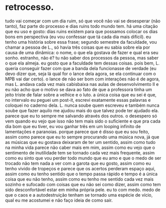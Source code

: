# retrocesso.

tudo vai começar com um dia ruim, só que você não vai se desesperar \(não tanto\), faz parte do processo e dias ruins todo mundo tem. há uma citação que eu uso e gosto: dias ruins existem para que possamos colocar os dias bons em perspectiva \(eu vou confessar que tá cada dia mais difícil\). eu tenho uma história sobre essa frase; segundo semestre da faculdade, vou chamar a pessoa de L., só havia três coisas que eu sabia sobre ela por causa de uma dinâmica: o nome, o que ela gostava de fazer e qual era seu sonho. estranho, não é? tu não saber dos processos da pessoa, mas saber o que ela almeja. eu gosto que a faculdade tem dessas coisas. pois bem, L. queria conseguir fazer com que a banda dela funcionasse de verdade \(eu devo dizer que, seja lá qual for o lance dela agora, se ela continuar com o MPB vai dar certo\). o lance de não ser bom com interações não é de agora, mas L. andava cada vez mais cabisbaixa nas aulas de desenvolvimento II e eu não acho que o motivo se dava ao fato de que a professora tinha um jeito triste de falar sobre a velhice e o luto. a única coisa que eu sei é que, no intervalo eu peguei um post-it, escrevi exatamente essas palavras e coloquei no caderno dela. L. nunca soube quem escreveu e também nunca soube que fazer aquilo me ajudou mais do que talvez pode ter ajudado ela. parece que eu to sempre me salvando através dos outros. o desespero só vem quando eu vejo que isso não tem mais sido o suficiente e que pra cada dia bom que eu tiver, eu vou ganhar três em um looping infinito de lamentações e paranoias. porque parece que é disso que eu sou feito, assim como parece que eu to sempre procurando uma música nova, já que as músicas que eu gostava deixaram de ter um sentido, assim como tudo na minha vida parece não caber mais em mim, assim como eu vejo que o sentimento de inutilidade tem se tornado cada vez mais frequente, assim como eu sinto que vou perder todo mundo que eu amo e que o medo de ser trocado não tem nada a ver com a garota que eu gosto, assim como eu tenho vivido de tropeços e parece que os acertos perderam espaço aqui, assim como eu tenho sentido que o tempo passa rápido e tempo é a única coisa que eu não tenho, assim como eu tenho me sentido cada vez mais sozinho e sufocado com coisas que eu não sei como dizer, assim como tem sido desconfortável estar em minha própria pele. eu to com medo. medo de que o caos e a autodestruição tenham se tornado uma espécie de vício, qual eu me acostumei e não faço ideia de como sair.


